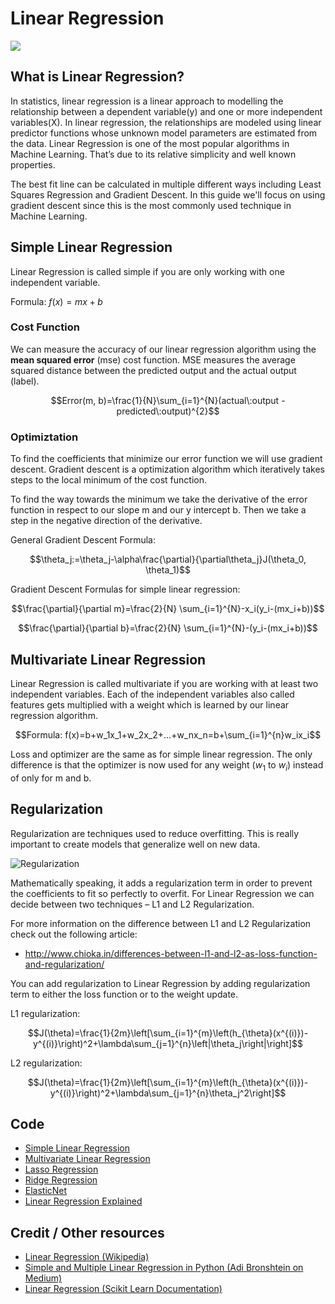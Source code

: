 # Linear Regression
![](doc/linear_regression_example.png)

## What is Linear Regression?

In statistics, linear regression is a linear approach to modelling the relationship between a dependent variable(y) and one or more independent variables(X). In linear regression, the relationships are modeled using linear predictor functions whose unknown model parameters are estimated from the data. Linear Regression is one of the most popular algorithms in Machine Learning. That’s due to its relative simplicity and well known properties.

The best fit line can be calculated in multiple different ways including Least Squares Regression and Gradient Descent. In this guide we'll focus on using gradient descent since this is the most commonly used technique in Machine Learning.

## Simple Linear Regression

Linear Regression is called simple if you are only working with one independent variable.

Formula: $f(x)=mx+b$

### Cost Function

We can measure the accuracy of our linear regression algorithm using the **mean squared error** (mse) cost function. MSE measures the average squared distance between the predicted output and the actual output (label).

$$Error(m, b)=\frac{1}{N}\sum_{i=1}^{N}(actual\:output - predicted\:output)^{2}$$

### Optimiztation

To find the coefficients that minimize our error function we will use gradient descent. Gradient descent is a optimization algorithm which iteratively takes steps to the local minimum of the cost function.

To find the way towards the minimum we take the derivative of the error function in respect to our slope m and our y intercept b. Then we take a step in the negative direction of the derivative.

General Gradient Descent Formula:

$$\theta_j:=\theta_j-\alpha\frac{\partial}{\partial\theta_j}J(\theta_0, \theta_1)$$

Gradient Descent Formulas for simple linear regression:

$$\frac{\partial}{\partial m}=\frac{2}{N} \sum_{i=1}^{N}-x_i(y_i-(mx_i+b))$$

$$\frac{\partial}{\partial b}=\frac{2}{N} \sum_{i=1}^{N}-(y_i-(mx_i+b))$$

## Multivariate Linear Regression

Linear Regression is called multivariate if you are working with at least two independent variables. Each of the independent variables also called features gets multiplied with a weight which is learned by our linear regression algorithm.

$$Formula: f(x)=b+w_1x_1+w_2x_2+...+w_nx_n=b+\sum_{i=1}^{n}w_ix_i$$

Loss and optimizer are the same as for simple linear regression. The only difference is that the optimizer is now used for any weight ($w_1$ to $w_i$) instead of only for m and b.

## Regularization

Regularization are techniques used to reduce overfitting. This is really important to create models that generalize well on new data.

![Regularization](doc/regularization.png)

Mathematically speaking, it adds a regularization term in order to prevent the coefficients to fit so perfectly to overfit. For Linear Regression we can decide between two techniques – L1 and L2 Regularization.

For more information on the difference between L1 and L2 Regularization check out the following article:

* http://www.chioka.in/differences-between-l1-and-l2-as-loss-function-and-regularization/

You can add regularization to Linear Regression by adding regularization term to either the loss function or to the weight update.

L1 regularization:

$$J(\theta)=\frac{1}{2m}\left[\sum_{i=1}^{m}\left(h_{\theta}(x^{(i)})-y^{(i)}\right)^2+\lambda\sum_{j=1}^{n}\left|\theta_j\right|\right]$$

L2 regularization:

$$J(\theta)=\frac{1}{2m}\left[\sum_{i=1}^{m}\left(h_{\theta}(x^{(i)})-y^{(i)}\right)^2+\lambda\sum_{j=1}^{n}\theta_j^2\right]$$

## Code

* [Simple Linear Regression](code/simple_linear_regression.py)
* [Multivariate Linear Regression](code/multivariate_linear_regression.py)
* [Lasso Regression](code/lasso_regression.py)
* [Ridge Regression](code/ridge_regression.py)
* [ElasticNet](code/elastic_net.py)
* [Linear Regression Explained](code/linear_regression_explained.ipynb)

## Credit / Other resources

* [Linear Regression (Wikipedia)](https://en.wikipedia.org/wiki/Linear_regression)
* [Simple and Multiple Linear Regression in Python (Adi Bronshtein on Medium)](https://towardsdatascience.com/simple-and-multiple-linear-regression-in-python-c928425168f9)
* [Linear Regression (Scikit Learn Documentation)](http://scikit-learn.org/stable/modules/generated/sklearn.linear_model.LinearRegression.html)
